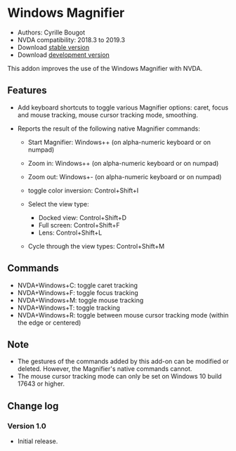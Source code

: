 # Windows Magnifier

* Authors: Cyrille Bougot
* NVDA compatibility: 2018.3 to 2019.3
* Download [stable version][1]
* Download [development version][2]

This addon improves the use of the Windows Magnifier with NVDA.

## Features

* Add keyboard shortcuts to toggle various Magnifier options: caret, focus and mouse tracking, mouse cursor tracking mode, smoothing.
* Reports the result of the following native Magnifier commands:

  * Start Magnifier: Windows++ (on alpha-numeric keyboard or on numpad)
  * Zoom in: Windows++ (on alpha-numeric keyboard or on numpad)
  * Zoom out: Windows+- (on alpha-numeric keyboard or on numpad)
  * toggle color inversion: Control+Shift+I
  * Select the view type:
  
    * Docked view: Control+Shift+D
    * Full screen: Control+Shift+F
    * Lens: Control+Shift+L
    
  * Cycle through the view types: Control+Shift+M

## Commands

* NVDA+Windows+C: toggle caret tracking
* NVDA+Windows+F: toggle focus tracking
* NVDA+Windows+M: toggle mouse tracking
* NVDA+Windows+T: toggle tracking
* NVDA+Windows+R: toggle between mouse cursor tracking mode (within the edge or centered)

## Note

* The gestures of the commands added by this add-on can be modified or deleted. However, the Magnifier's native commands cannot.
* The mouse cursor tracking mode can only be set on Windows 10 build 17643 or higher.

## Change log

### Version 1.0

* Initial release.

[1]: https://addons.nvda-project.org/files/get.php?file=outlookextended

[2]: https://addons.nvda-project.org/files/get.php?file=outlookextended-dev
